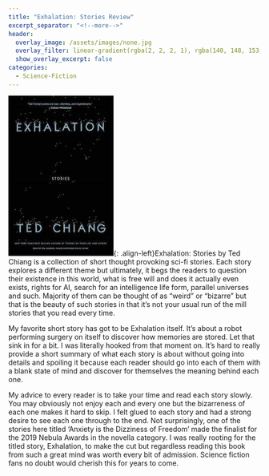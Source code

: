 ```yaml
---
title: "Exhalation: Stories Review"
excerpt_separator: "<!--more-->"
header:
  overlay_image: /assets/images/none.jpg
  overlay_filter: linear-gradient(rgba(2, 2, 2, 1), rgba(140, 148, 153, 1))
  show_overlay_excerpt: false
categories:
  - Science-Fiction
---
```

![exhalation-cover](/assets/images/exhalation.jpg){: .align-left}Exhalation: Stories by Ted Chiang is a collection of short thought provoking sci-fi stories. Each story explores a different theme but ultimately, it begs the readers to question their existence in this world, what is free will and does it actually even exists, rights for AI, search for an intelligence life form, parallel universes and such. Majority of them can be thought of as “weird” or “bizarre” but that is the beauty of such stories in that it’s not your usual run of the mill stories that you read every time.

My favorite short story has got to be Exhalation itself. It’s about a robot performing surgery on itself to discover how memories are stored. Let that sink in for a bit. I was literally hooked from that moment on. It’s hard to really provide a short summary of what each story is about without going into details and spoiling it because each reader should go into each of them with a blank state of mind and discover for themselves the meaning behind each one.

My advice to every reader is to take your time and read each story slowly. You may obviously not enjoy each and every one but the bizarreness of each one makes it hard to skip. I felt glued to each story and had a strong desire to see each one through to the end. Not surprisingly, one of the stories here titled ‘Anxiety is the Dizziness of Freedom’ made the finalist for the 2019 Nebula Awards in the novella category. I was really rooting for the titled story, Exhalation, to make the cut but regardless reading this book from such a great mind was worth every bit of admission. Science fiction fans no doubt would cherish this for years to come.